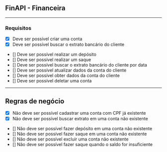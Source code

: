 ## FinAPI - Financeira

---

### Requisitos

- [x] Deve ser possível criar uma conta
- [x] Deve ser possível buscar o extrato bancário do cliente
- [] Deve ser possível realizar um depósito
- [] Deve ser possível realizar um saque
- [] Deve ser possível buscar o extrato bancário do cliente por data
- [] Deve ser possível atualizar dados da conta do cliente
- [] Deve ser possível obter dados da conta do cliente
- [] Deve ser possível deletar uma conta

---

## Regras de negócio

- [x] Não deve ser possível cadastrar uma conta com CPF já existente
- [x] Não deve ser possível buscar extrato em uma conta não existente
- [] Não deve ser possível fazer depósito em uma conta não existente
- [] Não deve ser possível fazer saque em uma conta não existente
- [] Não deve ser possível excluir uma conta não existente
- [] Não deve ser possível fazer saque quando o saldo for insuficiente